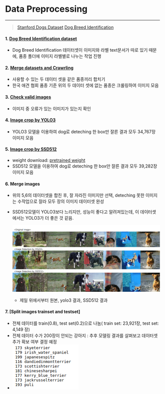 # Data Preprocessing

---

>  [Stanford Dogs Dataset](http://vision.stanford.edu/aditya86/ImageNetDogs/main.html)
>  [Dog Breed Identification](https://www.kaggle.com/c/dog-breed-identification/data)

#### 1. [Dog Breed Identification dataset](https://github.com/shiney5213/Project-DogClassification/blob/master/data_preprocessing/1.Dividing%20Identification_datasets%20by%20directory.ipynb)

- Dog Breed Identification 데이터셋이 이미지와 라벨 text문서가  따로 있기 때문에, 품종 폴더에 이미지 라벨별로 나누는 작업 진행

#### 2. [ Merge datasets and Crawrling](https://github.com/shiney5213/Project-DogClassification/blob/master/data_preprocessing/2.Merging%20Stanford%20Dogs%20Dataset%20and%20Dog%20Breed%20Idntification.ipynb)

- 사용할 수 있는 두 데이터 셋을 같은 품종끼리 합치기
- 한국 애견 협회 품종 기준 위의 두 데이터 셋에 없는 품종은 크롤링하여 이미지 모음

#### 3. [Check valid images](https://github.com/shiney5213/Project-DogClassification/blob/master/data_preprocessing/4.checking%20valid%20Image_file.ipynb)
- 이미지 중 오류가 있는 이미지가 있는지 확인

#### 4. [Image crop by YOLO3](https://github.com/shiney5213/Project-DogClassification/blob/master/data_preprocessing/5.%20Image%20crop%20by%20Yolo3.ipynb)
- YOLO3 모델을 이용하여  dog로 deteching 한 box만 잘른 결과 모두 34,767장 이미지 모음
  
#### 5. [Image crop by SSD512](https://github.com/shiney5213/Project-DogClassification/blob/master/data_preprocessing/6.%20crop%20image%20by%20SSD512.py)
- weight download: [pretrained weight](https://drive.google.com/file/d/1a-64b6y6xsQr5puUsHX_wxI1orQDercM/view)
- SSD512 모델을 이용하여  dog로 deteching 한 box만 잘른 결과 모두 39,282장 이미지 모음
  
#### 6. Merge images 

- 위의 5,6의 데이터셋을 합친 후, 잘 자라진 이미지만 선택, deteching 못한 이미지는 수작업으로 잘라 모두  장의 이미지 데이터셋 완성

- SSD512모델이 YOLO3보다 느리지만, 성능이 좋다고 알려져있는데,  이 데이터셋에서는 YOLO3가 더 좋은 것 같음. 

  ![compare datasets](images/compare_yolo,ssd.png)
  

	- 제일 위에서부터 원본, yolo3 결과, SSD512 결과
	
#### 7. [Split images trainset and testset]

- 전체 데이터를 train(0.8), test set(0.2)으로 나눔( train set:  23,921장, test set: 4,149 장)
- 전체 데이터 수가 200장이 안되는 강아지 : 추후 모델링 결과를 살펴보고 데이터셋 추가 확보 여부 결정 예정
- ![under200](images/under200.png)
